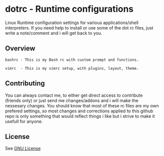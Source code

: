 dotrc - Runtime configurations
==============================

Linux Runtime configuration settings for various applications/shell interpreters. If you need help to install or use some of the dot rc files, just write a note/comment and i will get back to you.

Overview
--------

	bashrc - This is my Bash rc with custom prompt and functions.

	vimrc  - This is my vimrc setup, with plugins, layout, theme.


Contributing
------------

You can always contact me, to either get direct access to contribute (friends only) or just send me changes/addons and i will make the nessesary changes.
You should know that most of these rc files are my own prefered settings, so most changes and corrections applied to this github repo is only something that would reflect things i like but i strive to make it usefull for anyone.

License
-------

See [GNU License](LICENSE.md)

